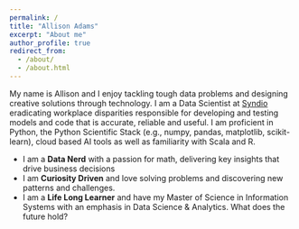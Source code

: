 ```yaml
---
permalink: /
title: "Allison Adams"
excerpt: "About me"
author_profile: true
redirect_from:
  - /about/
  - /about.html
---
```


My name is Allison and I enjoy tackling tough data problems and designing creative solutions through technology. I am a Data Scientist at [Syndio](https://synd.io/) eradicating workplace disparities responsible for developing and testing models and code that is accurate, reliable and useful. I am proficient in Python, the Python Scientific Stack (e.g., numpy, pandas, matplotlib, scikit-learn), cloud based AI tools as well as familiarity with Scala and R.

* I am a **Data Nerd** with a passion for math, delivering key insights that drive business decisions
* I am **Curiosity Driven** and love solving problems and discovering new patterns and challenges.
* I am a **Life Long Learner** and have my Master of Science in Information Systems with an emphasis in Data Science & Analytics. What does the future hold?
